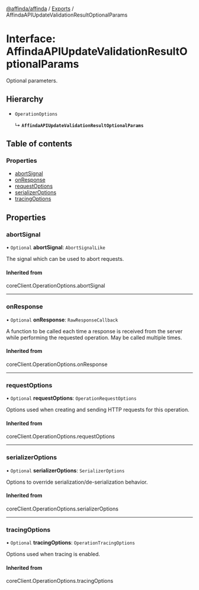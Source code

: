 [@affinda/affinda](../README.md) / [Exports](../modules.md) / AffindaAPIUpdateValidationResultOptionalParams

# Interface: AffindaAPIUpdateValidationResultOptionalParams

Optional parameters.

## Hierarchy

- `OperationOptions`

  ↳ **`AffindaAPIUpdateValidationResultOptionalParams`**

## Table of contents

### Properties

- [abortSignal](AffindaAPIUpdateValidationResultOptionalParams.md#abortsignal)
- [onResponse](AffindaAPIUpdateValidationResultOptionalParams.md#onresponse)
- [requestOptions](AffindaAPIUpdateValidationResultOptionalParams.md#requestoptions)
- [serializerOptions](AffindaAPIUpdateValidationResultOptionalParams.md#serializeroptions)
- [tracingOptions](AffindaAPIUpdateValidationResultOptionalParams.md#tracingoptions)

## Properties

### abortSignal

• `Optional` **abortSignal**: `AbortSignalLike`

The signal which can be used to abort requests.

#### Inherited from

coreClient.OperationOptions.abortSignal

___

### onResponse

• `Optional` **onResponse**: `RawResponseCallback`

A function to be called each time a response is received from the server
while performing the requested operation.
May be called multiple times.

#### Inherited from

coreClient.OperationOptions.onResponse

___

### requestOptions

• `Optional` **requestOptions**: `OperationRequestOptions`

Options used when creating and sending HTTP requests for this operation.

#### Inherited from

coreClient.OperationOptions.requestOptions

___

### serializerOptions

• `Optional` **serializerOptions**: `SerializerOptions`

Options to override serialization/de-serialization behavior.

#### Inherited from

coreClient.OperationOptions.serializerOptions

___

### tracingOptions

• `Optional` **tracingOptions**: `OperationTracingOptions`

Options used when tracing is enabled.

#### Inherited from

coreClient.OperationOptions.tracingOptions
